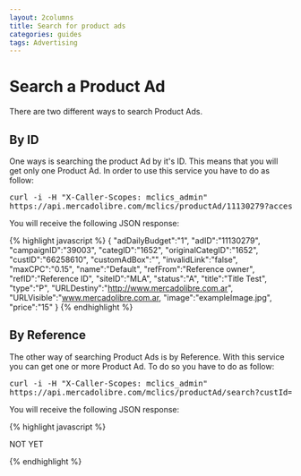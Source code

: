 ```yaml
---
layout: 2columns
title: Search for product ads
categories: guides
tags: Advertising
---
```


# Search a Product Ad
There are two different ways to search Product Ads. 

## By ID
One ways is searching the product Ad by it's ID. This means that you will get only one Product Ad.
In order to use this service you have to do as follow:

<pre class="terminal">
curl -i -H "X-Caller-Scopes: mclics_admin"
https://api.mercadolibre.com/mclics/productAd/11130279?access_token=$ACCESS_TOKEN  
</pre>

You will receive the following JSON response:

{% highlight javascript %}
{
	"adDailyBudget":"1",
	"adID":"11130279",
	"campaignID":"39003",
	"categID":"1652",
	"originalCategID":"1652",
	"custID":"66258610",
	"customAdBox":"",
	"invalidLink":"false",
	"maxCPC":"0.15",
	"name":"Default",
	"refFrom":"Reference owner",
	"refID":"Reference ID",
	"siteID":"MLA",
	"status":"A",
	"title":"Title Test",
	"type":"P",
	"URLDestiny":"http://www.mercadolibre.com.ar",
	"URLVisible":"www.mercadolibre.com.ar,
	"image":"exampleImage.jpg",
	"price":"15"
}
{% endhighlight %}

## By Reference
The other way of searching Product Ads is by Reference. With this service you can get one or more Product Ad. To do so you have to do as follow:

<pre class="terminal">
curl -i -H "X-Caller-Scopes: mclics_admin"
https://api.mercadolibre.com/mclics/productAd/search?custId=66258610&refFrom=Prueba&refId=prueba&access_token=$ACCESS_TOKEN  
</pre>

You will receive the following JSON response:

{% highlight javascript %}

NOT YET

{% endhighlight %}
